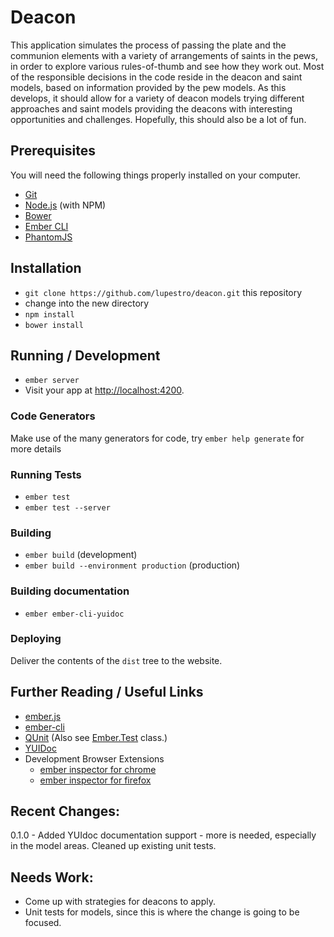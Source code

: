 # Deacon

This application simulates the process of passing the plate and the communion elements with a variety of arrangements 
of saints in the pews, in order to explore various rules-of-thumb and see how they work out. Most of the responsible 
decisions in the code reside in the deacon and saint models, based on information provided by the pew models. As this 
develops, it should allow for a variety of deacon models trying different approaches and saint models providing the
deacons with interesting opportunities and challenges. Hopefully, this should also be a lot of fun.

## Prerequisites

You will need the following things properly installed on your computer.

* [Git](http://git-scm.com/)
* [Node.js](http://nodejs.org/) (with NPM)
* [Bower](http://bower.io/)
* [Ember CLI](http://www.ember-cli.com/)
* [PhantomJS](http://phantomjs.org/)

## Installation

* `git clone https://github.com/lupestro/deacon.git` this repository
* change into the new directory
* `npm install`
* `bower install`

## Running / Development

* `ember server`
* Visit your app at [http://localhost:4200](http://localhost:4200).

### Code Generators

Make use of the many generators for code, try `ember help generate` for more details

### Running Tests

* `ember test`
* `ember test --server`

### Building

* `ember build` (development)
* `ember build --environment production` (production)

### Building documentation

* `ember ember-cli-yuidoc`

### Deploying

Deliver the contents of the `dist` tree to the website.

## Further Reading / Useful Links

* [ember.js](http://emberjs.com/)
* [ember-cli](http://www.ember-cli.com/)
* [QUnit](https://qunitjs.com/) (Also see [Ember.Test](http://emberjs.com/api/classes/Ember.Test.html) class.)
* [YUIDoc](http://yui.github.io/yuidoc/)
* Development Browser Extensions
  * [ember inspector for chrome](https://chrome.google.com/webstore/detail/ember-inspector/bmdblncegkenkacieihfhpjfppoconhi)
  * [ember inspector for firefox](https://addons.mozilla.org/en-US/firefox/addon/ember-inspector/)

## Recent Changes:

0.1.0 - Added YUIdoc documentation support - more is needed, especially in the model areas. Cleaned up existing unit tests.

## Needs Work:

* Come up with strategies for deacons to apply.
* Unit tests for models, since this is where the change is going to be focused.
